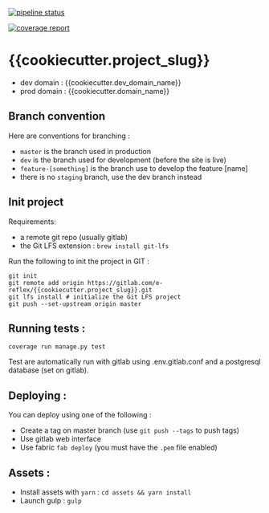 [![pipeline status](https://gitlab.com/e-reflex/{{cookiecutter.project_slug}}/badges/dev/pipeline.svg)](https://gitlab.com/e-reflex/{{cookiecutter.project_slug}}/commits/dev)

[![coverage report](https://gitlab.com/e-reflex/{{cookiecutter.project_slug}}/badges/dev/coverage.svg)](https://gitlab.com/e-reflex/{{cookiecutter.project_slug}}/commits/dev)

# {{cookiecutter.project_slug}}

* dev domain : {{cookiecutter.dev_domain_name}}
* prod domain : {{cookiecutter.domain_name}}

## Branch convention

Here are conventions for branching :

* `master` is the branch used in production
* `dev` is the branch used for development (before the site is live)
* `feature-[something]` is the branch use to develop the feature [name]
* there is no `staging` branch, use the dev branch instead

## Init project

Requirements:
* a remote git repo (usually gitlab)
* the Git LFS extension : `brew install git-lfs`

Run the following to init the project in GIT :

```
git init
git remote add origin https://gitlab.com/e-reflex/{{cookiecutter.project_slug}}.git
git lfs install # initialize the Git LFS project
git push --set-upstream origin master
```

## Running tests :

```
coverage run manage.py test
```

Test are automatically run with gitlab using .env.gitlab.conf and a postgresql database (set on gitlab).


## Deploying :

You can deploy using one of the following :

* Create a tag on master branch (use `git push --tags` to push tags)
* Use gitlab web interface
* Use fabric `fab deploy` (you must have the `.pem` file enabled)

## Assets :

* Install assets with `yarn` : `cd assets && yarn install`
* Launch gulp : `gulp`

